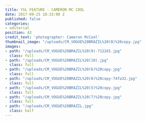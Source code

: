 ```yaml
---
title: YSL FEATURE - CAMERON MC COOL
date: 2017-09-25 18:33:00 Z
published: false
categories:
- editorial
position: 43
credit_text: 'photographer: Cameron McCool'
thumbnail_image: "/uploads/CM_VOGUE%20BRAZIL%20(8)%20copy.jpg"
images:
- path: "/uploads/CM_VOGUE%20BRAZIL%20(9)-7122d1.jpg"
  class: full
- path: "/uploads/CM_VOGUE%20BRAZIL%20(10).jpg"
  class: full
- path: "/uploads/CM_VOGUE%20BRAZIL%20(6)%20copy.jpg"
  class: full
- path: "/uploads/CM_VOGUE%20BRAZIL%20(8)%20copy-74fa32.jpg"
  class: full
- path: "/uploads/CM_VOGUE%20BRAZIL%20(5)%20copy.jpg"
  class: full
- path: "/uploads/CM_VOGUE%20BRAZIL%20(7)%20copy.jpg"
  class: full
- path: "/uploads/CM_VOGUE%20BRAZIL.jpg"
  class: half
---
```


